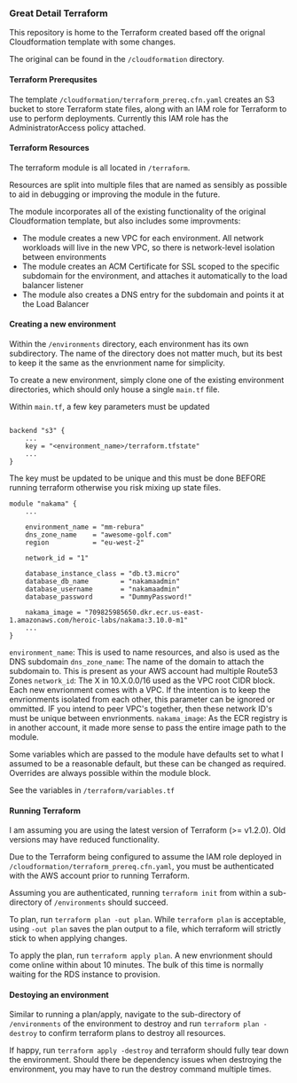 ### Great Detail Terraform

This repository is home to the Terraform created based off the orignal Cloudformation template with some changes. 

The original can be found in the `/cloudformation` directory.


#### Terraform Prerequsites

The template `/cloudformation/terraform_prereq.cfn.yaml` creates an S3 bucket to store Terraform state files, along with an IAM role 
for Terraform to use to perform deployments. Currently this IAM role has the AdministratorAccess policy attached. 


#### Terraform Resources

The terraform module is all located in `/terraform`.

Resources are split into multiple files that are named as sensibly as possible to aid in debugging or improving the module in the future. 

The module incorporates all of the existing functionality of the original Cloudformation template, but also includes some improvments:

- The module creates a new VPC for each environment. All network workloads will live in the new VPC, so there is network-level isolation between environments
- The module creates an ACM Certificate for SSL scoped to the specific subdomain for the environment, and attaches it automatically to the load balancer listener
- The module also creates a DNS entry for the subdomain and points it at the Load Balancer


#### Creating a new environment

Within the `/environments` directory, each environment has its own subdirectory. The name of the directory does not matter much, but its best to keep it the same as the envrionment name for simplicity. 

To create a new environment, simply clone one of the existing environment directories, which should only house a single `main.tf` file.

Within `main.tf`, a few key parameters must be updated


```

backend "s3" {
    ...
    key = "<environment_name>/terraform.tfstate"
    ...
}

```
The key must be updated to be unique and this must be done BEFORE running terraform otherwise you risk mixing up state files.


```
module "nakama" {
    ...

    environment_name = "mm-rebura"       
    dns_zone_name    = "awesome-golf.com" 
    region           = "eu-west-2"

    network_id = "1"

    database_instance_class = "db.t3.micro"
    database_db_name        = "nakamaadmin"
    database_username       = "nakamaadmin"
    database_password       = "DummyPassword!"

    nakama_image = "709825985650.dkr.ecr.us-east-1.amazonaws.com/heroic-labs/nakama:3.10.0-m1"
    ...
}
```

`environment_name`: This is used to name resources, and also is used as the DNS subdomain
`dns_zone_name`: The name of the domain to attach the subdomain to. This is present as your AWS account had multiple Route53 Zones
`network_id`: The X in 10.X.0.0/16 used as the VPC root CIDR block. Each new envrionment comes with a VPC. If the intention is to keep the envrionments isolated from each other, this parameter can be ignored or ommitted. IF you intend to peer VPC's together, then these network ID's must be unique between envrionments. 
`nakama_image`: As the ECR registry is in another account, it made more sense to pass the entire image path to the module. 


Some variables which are passed to the module have defaults set to what I assumed to be a reasonable default, but these can be changed as required. Overrides are always possible within the module block. 

See the variables in `/terraform/variables.tf`


#### Running Terraform

I am assuming you are using the latest version of Terraform (>= v1.2.0). Old versions may have reduced functionality. 

Due to the Terraform being configured to assume the IAM role deployed in `/cloudformation/terraform_prereq.cfn.yaml`, you must be authenticated with the AWS account prior to running Terraform. 

Assuming you are authenticated, running `terraform init` from within a sub-directory of `/environments` should succeed. 

To plan, run `terraform plan -out plan`. While `terraform plan` is acceptable, using `-out plan` saves the plan output to a file, which terraform will strictly stick to when applying changes. 

To apply the plan, run `terraform apply plan`. A new envrionment should come online within about 10 minutes. The bulk of this time is normally waiting for the RDS instance to provision. 


#### Destoying an environment

Similar to running a plan/apply, navigate to the sub-directory of `/environments` of the environment to destroy and run `terraform plan -destroy` to confirm terraform plans to destroy all resources. 

If happy, run `terraform apply -destroy` and terraform should fully tear down the environment. Should there be dependency issues when destroying the environment, you may have to run the destroy command multiple times. 


